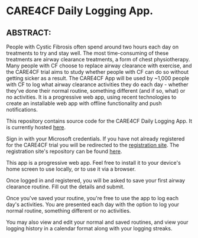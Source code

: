 # CARE4CF Daily Logging App. 

## ABSTRACT:
People with Cystic Fibrosis often spend around two hours each day on treatments to try and stay well. The most time-consuming of these treatments are airway clearance treatments, a form of chest physiotherapy. Many people with CF choose to replace airway clearance with exercise, and the CARE4CF trial aims to study whether people with CF can do so without getting sicker as a result. The CARE4CF App will be used by ~1,000 people with CF to log what airway clearance activities they do each day - whether they’ve done their normal routine, something different (and if so, what) or no activities. It is a progressive web app, using recent technologies to create an installable web app with offline functionality and push notifications. 



This repository contains source code for the CARE4CF Daily Logging App. It is currently hosted [here](https://care4cf.azurewebsites.net/). 

Sign in with your Microsoft credentials. If you have not already registered for the CARE4CF trial you will be redirected to the [registration site](https://care4cf-register.azurewebsites.net/). The registration site's repository can be found [here](https://github.com/JordanJWSmith/care4cf_registration_public).

This app is a progressive web app. Feel free to install it to your device's home screen to use locally, or to use it via a browser. 

Once logged in and registered, you will be asked to save your first airway clearance routine. Fill out the details and submit. 

Once you've saved your routine, you're free to use the app to log each day's activities. You are presented each day with the option to log your normal routine, something different or no activities. 

You may also view and edit your normal and saved routines, and view your logging history in a calendar format along with your logging streaks. 


